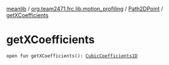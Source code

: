[meanlib](../../index.md) / [org.team2471.frc.lib.motion_profiling](../index.md) / [Path2DPoint](index.md) / [getXCoefficients](./get-x-coefficients.md)

# getXCoefficients

`open fun getXCoefficients(): `[`CubicCoefficients1D`](../-cubic-coefficients1-d/index.md)